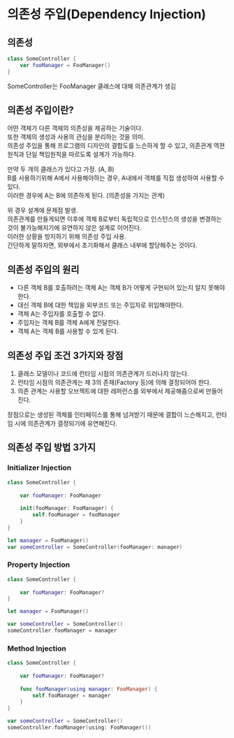 # 의존성 주입(Dependency Injection)
  
## 의존성
```Swift
class SomeController {
    var fooManager = FooManager()
}
```
SomeController는 FooManager 클래스에 대해 의존관계가 생김
  
## 의존성 주입이란?
어떤 객체가 다른 객체의 의존성을 제공하는 기술이다.  
또한 객체의 생성과 사용의 관심을 분리하는 것을 의미.  
의존성 주입을 통해 프로그램의 디자인의 결합도를 느슨하게 할 수 있고, 의존관계 역젼원칙과 단일 책임원칙을 따르도록 설계가 가능하다.  
  
만약 두 개의 클래스가 있다고 가정. (A, B)  
B를 사용하기위해 A에서 사용해야하는 경우, A내에서 객체를 직접 생성하여 사용할 수 있다.  
이러한 경우에 A는 B에 의존하게 된다. (의존성을 가지는 관계)  
  
위 경우 설계에 문제점 발생.  
의존관계를 만들게되면 이후에 객체 B로부터 독립적으로 인스턴스의 생성을 변경하는 것이 불가능해지기에 유연하지 않은 설계로 이어진다.  
이러한 상황을 방지하기 위해 의존성 주입 사용.  
간단하게 말하자면, 외부에서 초기화해서 클래스 내부에 할당해주는 것이다.  
  
## 의존성 주입의 원리
- 다른 객체 B를 호출하려는 객체 A는 객체 B가 어떻게 구현되어 있는지 알지 못해야한다.
- 대신 객체 B에 대한 책임을 외부코드 또는 주입자로 위임해야한다.
- 객체 A는 주입자를 호출할 수 없다.
- 주입자는 객체 B를 객체 A에게 전달한다.
- 객체 A는 객체 B를 사용할 수 있게 된다.
  
## 의존성 주입 조건 3가지와 장점
1. 클래스 모델이나 코드에 런타임 시점의 의존관계가 드러나지 않는다.  
2. 런타임 시점의 의존관계는 제 3의 존재(Factory 등)에 의해 결정되어야 한다.  
3. 의존 관계는 사용할 오브젝트에 대한 레퍼런스를 외부에서 제공해줌으로써 만들어진다.  
  
장점으로는 생성된 객체를 인터페이스를 통해 넘겨받기 때문에 결합이 느슨해지고,
런타임 시에 의존관계가 결정되기에 유연해진다.

## 의존성 주입 방법 3가지

### Initializer Injection
```Swift
class SomeController {
    
    var fooManager: FooManager
    
    init(fooManager: FooManager) {
        self.fooManager = fooManager
    }
}

let manager = FooManager()
var someController = SomeController(fooManager: manager)
```
  
### Property Injection
```Swift
class SomeController {
    
    var fooManager: FooManager?
}

let manager = FooManager()

var someController = SomeController()
someController.fooManager = manager
```
  
### Method Injection
```Swift
class SomeController {
    
    var fooManager: FooManager?
    
    func fooManager(using manager: FooManager) {
        self.fooManager = manager
    }
}

var someController = SomeController()
someController.fooManager(using: FooManager())
```
